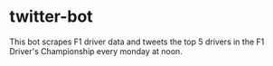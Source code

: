 # twitter-bot

This bot scrapes F1 driver data and tweets the top 5 drivers in the F1 Driver's Championship every monday at noon.
